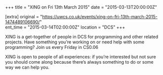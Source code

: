 +++
title = "XING on Fri 13th March 2015"
date = "2015-03-13T20:00:00Z"

[extra]
original = "https://uwcs.co.uk/events/xing-on-fri-13th-march-2015-1474489106690/"    
ent_time = "2015-03-14T02:00:00Z"
location = "DCS"
+++

XING is a get-together of people in DCS for programming and other related projects. Have something you're working on or need help with some programming? Join us every Friday in CS0.06

XING is open to people of all experiences: if you’re interested but not sure you should come along because there’s always something to do or some way we can help you.


